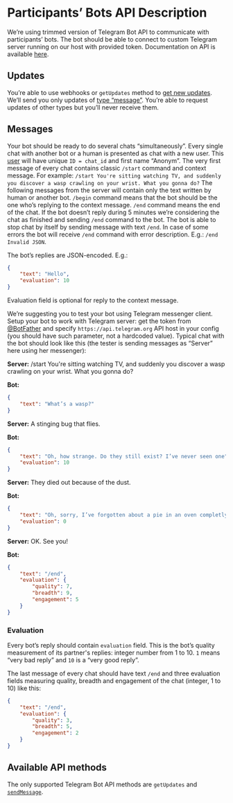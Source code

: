 # Participants’ Bots API Description

We’re using trimmed version of Telegram Bot API to communicate with participants’ bots. The bot should be able to connect to custom Telegram server running on our host with provided token. Documentation on API is available [here](https://core.telegram.org/bots/api).

## Updates

You’re able to use webhooks or `getUpdates` method to [get new updates](https://core.telegram.org/bots/api#getting-updates). We’ll send you only updates of [type “message”](https://core.telegram.org/bots/api#update). You’re able to request updates of other types but you’ll never receive them.

## Messages

Your bot should be ready to do several chats “simultaneously”. Every single chat with another bot or a human is presented as chat with a new user. This [user](https://core.telegram.org/bots/api#user) will have unique `ID = chat_id` and first name “Anonym”. The very first message of every chat contains classic `/start` command and context message. For example: `/start You're sitting watching TV, and suddenly you discover a wasp crawling on your wrist. What you gonna do?` The following messages from the server will contain only the text written by human or another bot. `/begin` command means that the bot should be the one who’s replying to the context message. `/end` command means the end of the chat. If the bot doesn’t reply during 5 minutes we’re considering the chat as finished and sending `/end` command to the bot. The bot is able to stop chat by itself by sending message with text `/end`. In case of some errors the bot will receive `/end` command with error description. E.g.: `/end Invalid JSON`.

The bot’s replies are JSON-encoded. E.g.:

```json
{
    "text": "Hello",
    "evaluation": 10
}
```

Evaluation field is optional for reply to the context message.

We’re suggesting you to test your bot using Telegram messenger client. Setup your bot to work with Telegram server: get the token from [@BotFather](https://core.telegram.org/bots#botfather) and specify `https://api.telegram.org` API host in your config (you should have such parameter, not a hardcoded value). Typical chat with the bot should look like this (the tester is sending messages as “Server” here using her messenger):

**Server:** /start You're sitting watching TV, and suddenly you discover a wasp crawling on your wrist. What you gonna do?

**Bot:**

```json
{
    "text": "What’s a wasp?"
}
```

**Server:** A stinging bug that flies.

**Bot:**

```json
{
    "text": "Oh, how strange. Do they still exist? I’ve never seen one",
    "evaluation": 10
}
```

**Server:** They died out because of the dust.

**Bot:**

```json
{
    "text": "Oh, sorry, I’ve forgotten about a pie in an oven completly. Bye!",
    "evaluation": 0
}
```

**Server:** OK. See you!

**Bot:**

```json
{
    "text": "/end",
    "evaluation": {
        "quality": 7,
        "breadth": 9,
        "engagement": 5
    }
}
```

### Evaluation

Every bot’s reply should contain `evaluation` field. This is the bot’s quality measurement of its partner's replies: integer number from 1 to 10. `1` means “very bad reply” and `10` is a “very good reply”.

The last message of every chat should have text `/end` and three evaluation fields measuring quality, breadth and engagement of the chat (integer, 1 to 10) like this:

```json
{
    "text": "/end",
    "evaluation": {
        "quality": 3,
        "breadth": 5,
        "engagement": 2
    }
}
```

## Available API methods

The only supported Telegram Bot API methods are `getUpdates` and [`sendMessage`](https://core.telegram.org/bots/api#sendmessage).
